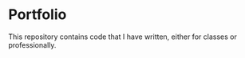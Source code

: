 # Portfolio
This repository contains code that I have written, either for classes or professionally.
